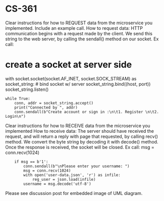 # CS-361
Clear instructions for how to REQUEST data from the microservice you implemented. Include an example call.
How to request data: 
HTTP communication begins with a request made by the client. We send this string to the web server, by calling the sendall() method on our socket.
Ex call: 
# create a socket at server side
with socket.socket(socket.AF_INET, socket.SOCK_STREAM) as socket_string:
    # bind socket w/ server
    socket_string.bind((host, port))
    socket_string.listen()

    while True:
        conn, addr = socket_string.accept()
        print("Connected by ", addr)
        conn.sendall(b"Create account or sign in :\n\t1. Register \n\t2. Login\n")

Clear instructions for how to RECEIVE data from the microservice you implemented
How to receive data: 
The server should have received the request, and will return a reply with page that requested, by calling recv() method. We convert the byte string by decoding it with decode() method. Once the response is received, the socket will be closed. 
Ex call: 
msg = conn.recv(1024)

        if msg == b'1':
            conn.sendall(b"\nPlease enter your username: ")
            msg = conn.recv(1024)
            with open('user-data.json', 'r') as infile:
                reg_user = json.load(infile)
            username = msg.decode('utf-8')
Please see discussion post for embedded image of UML diagram. 
